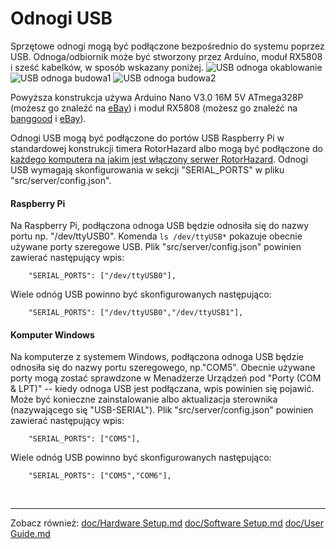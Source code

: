 # Odnogi USB

Sprzętowe odnogi mogą być podłączone bezpośrednio do systemu poprzez USB. Odnoga/odbiornik może być stworzony przez Arduino, moduł RX5808 i sześć kabelków, w sposób wskazany poniżej.
![USB odnoga okablowanie](img/USB_node_wiring.jpg)
![USB odnoga budowa1](img/USB_node_built1.jpg)
![USB odnoga budowa2](img/USB_node_built2.jpg)

Powyższa konstrukcja używa Arduino Nano V3.0 16M 5V ATmega328P (możesz go znaleźć na [eBay](https://www.ebay.com/sch/i.html?_nkw=Arduino+Nano+V3.0+16M+5V+ATmega328P)) i moduł RX5808 (możesz go znaleźć na [banggood](https://www.banggood.com/search/rx5808-module.html) i [eBay](https://www.ebay.com/sch/i.html?_nkw=rx5808+module)).

Odnogi USB mogą być podłączone do portów USB Raspberry Pi w standardowej konstrukcji timera RotorHazard albo mogą być podłączone do [każdego komputera na jakim jest włączony serwer RotorHazard](Software%20Setup.md#otheros). Odnogi USB wymagają skonfigurowania w sekcji "SERIAL_PORTS" w pliku "src/server/config.json".

#### Raspberry Pi

Na Raspberry Pi, podłączona odnoga USB będzie odnosiła się do nazwy portu np. "/dev/ttyUSB0".  Komenda ```ls /dev/ttyUSB*``` pokazuje obecnie używane porty szeregowe USB. Plik "src/server/config.json" powinien zawierać następujący wpis:
```
	"SERIAL_PORTS": ["/dev/ttyUSB0"],
```
Wiele odnóg USB powinno być skonfigurowanych następująco:
```
	"SERIAL_PORTS": ["/dev/ttyUSB0","/dev/ttyUSB1"],
```

#### Komputer Windows

Na komputerze z systemem Windows, podłączona odnoga USB będzie odnosiła się do nazwy portu szeregowego, np."COM5". Obecnie używane porty mogą zostać sprawdzone w Menadżerze Urządzeń pod "Porty (COM & LPT)" -- kiedy odnoga USB jest podłączana, wpis powinien się pojawić. Może być konieczne zainstalowanie albo aktualizacja sterownika (nazywającego się "USB-SERIAL"). Plik "src/server/config.json" powinien zawierać następujący wpis:
```
	"SERIAL_PORTS": ["COM5"],
```
Wiele odnóg USB powinno być skonfigurowanych następująco:
```
	"SERIAL_PORTS": ["COM5","COM6"],
```

<br/>

-----------------------------

Zobacz również:
[doc/Hardware Setup.md](Hardware%20Setup.md)
[doc/Software Setup.md](Software%20Setup.md)
[doc/User Guide.md](User%20Guide.md)
